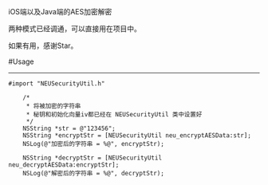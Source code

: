 iOS端以及Java端的AES加密解密

两种模式已经调通，可以直接用在项目中。

如果有用，感谢Star。

#Usage

---

`#import "NEUSecurityUtil.h"`

```objc
    /*
     * 将被加密的字符串
     * 秘钥和初始化向量iv都已经在 NEUSecurityUtil 类中设置好
     */
    NSString *str = @"123456";
    NSString *encryptStr = [NEUSecurityUtil neu_encryptAESData:str];
    NSLog(@"加密后的字符串 = %@", encryptStr);

    NSString *decryptStr = [NEUSecurityUtil neu_decryptAESData:encryptStr];
    NSLog(@"解密后的字符串 = %@", decryptStr);
    
```
